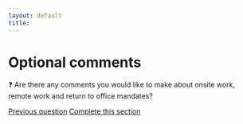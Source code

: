 ```yaml
---
layout: default
title: 
---
```


# Optional comments

:question: Are there any comments you would like to make about onsite work, remote work and return to office mandates?

[Previous question](./B_5_workplace_preference.html)
[Complete this section](../0_intro_basis_main/0_4_main_form.html)